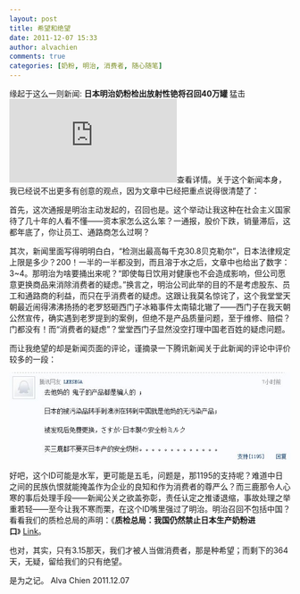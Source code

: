 ```yaml
---
layout: post
title: 希望和绝望
date: 2011-12-07 15:33
author: alvachien
comments: true
categories: [奶粉, 明治, 消费者, 随心随笔]
---
```

缘起于这么一则新闻: **日本明治奶粉检出放射性铯将召回40万罐** 猛击![Link](http://health.sina.com.cn/news/2011-12-07/040623587616.shtml)查看详情。关于这个新闻本身，我已经说不出更多有创意的观点，因为文章中已经把重点说得很清楚了：

首先，这次通报是明治主动发起的，召回也是。这个举动让我这种在社会主义国家待了几十年的人看不懂——资本家怎么这么笨？一通报，股价下跌，销量滞后，这都年底了，你让员工、通路商怎么过啊？

其次，新闻里面写得明明白白，“检测出最高每千克30.8贝克勒尔”，日本法律规定上限是多少？200！一半的一半都没到，而且溶于水之后，文章中也给出了数字：3~4。那明治为啥要捅出来呢？“即使每日饮用对健康也不会造成影响，但公司愿意更换商品来消除消费者的疑虑。”换言之，明治公司此举的目的不是考虑股东、员工和通路商的利益，而只在乎消费者的疑虑。这跟让我莫名惊诧了，这个我堂堂天朝最近闹得沸沸扬扬的老罗怒砸西门子冰箱事件太南辕北辙了——西门子在我天朝公然宣传，确实遇到老罗提到的案例，但绝不是产品质量问题，至于维修、赔偿？门都没有！而“消费者的疑虑”？堂堂西门子显然没空打理中国老百姓的疑虑问题。

而让我绝望的却是新闻页面的评论，谨摘录一下腾讯新闻关于此新闻的评论中评价较多的一段：

![评论](/assets/uploads/2011/12/111207_1.jpg)


好吧，这个ID可能是水军，更可能是五毛，问题是，那1195的支持呢？难道中日之间的民族仇恨就能掩盖作为企业的良知和作为消费者的尊严么？而三鹿那令人心寒的事后处理手段——新闻公关之欲盖弥彰，责任认定之推诿退缩，事故处理之举重若轻——至今让我不寒而栗，在这个ID嘴里强过了明治。明治召回不包括中国？看看我们的质检总局的声明：《**质检总局：我国仍然禁止日本生产奶粉进口**》 [Link](http://news.sina.com.cn/c/2011-12-07/105523590586.shtml)。

也对，其实，只有3.15那天，我们才被人当做消费者，那是种希望；而剩下的364天，无疑，留给我们的只有绝望。

是为之记。
Alva Chien
2011.12.07
